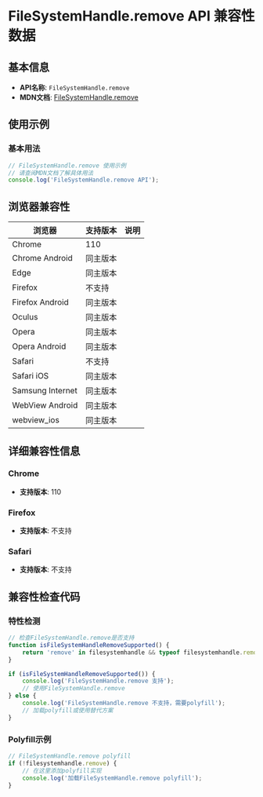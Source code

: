 # FileSystemHandle.remove API 兼容性数据

## 基本信息

- **API名称**: `FileSystemHandle.remove`
- **MDN文档**: [FileSystemHandle.remove](https://developer.mozilla.org/docs/Web/API/FileSystemHandle/remove)

## 使用示例

### 基本用法

```javascript
// FileSystemHandle.remove 使用示例
// 请查阅MDN文档了解具体用法
console.log('FileSystemHandle.remove API');
```

## 浏览器兼容性

| 浏览器 | 支持版本 | 说明 |
|--------|----------|------|
| Chrome | 110 |  |
| Chrome Android | 同主版本 |  |
| Edge | 同主版本 |  |
| Firefox | 不支持 |  |
| Firefox Android | 同主版本 |  |
| Oculus | 同主版本 |  |
| Opera | 同主版本 |  |
| Opera Android | 同主版本 |  |
| Safari | 不支持 |  |
| Safari iOS | 同主版本 |  |
| Samsung Internet | 同主版本 |  |
| WebView Android | 同主版本 |  |
| webview_ios | 同主版本 |  |

## 详细兼容性信息

### Chrome

- **支持版本**: 110

### Firefox

- **支持版本**: 不支持

### Safari

- **支持版本**: 不支持

## 兼容性检查代码

### 特性检测

```javascript
// 检查FileSystemHandle.remove是否支持
function isFileSystemHandleRemoveSupported() {
    return 'remove' in filesystemhandle && typeof filesystemhandle.remove === 'function';
}

if (isFileSystemHandleRemoveSupported()) {
    console.log('FileSystemHandle.remove 支持');
    // 使用FileSystemHandle.remove
} else {
    console.log('FileSystemHandle.remove 不支持，需要polyfill');
    // 加载polyfill或使用替代方案
}
```

### Polyfill示例

```javascript
// FileSystemHandle.remove polyfill
if (!filesystemhandle.remove) {
    // 在这里添加polyfill实现
    console.log('加载FileSystemHandle.remove polyfill');
}
```

